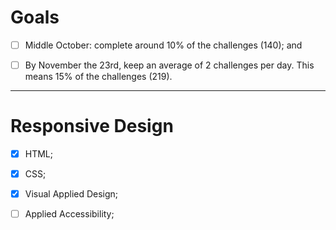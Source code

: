 # Goals

- [ ] Middle October: complete around 10% of the challenges (140); and

- [ ] By November the 23rd, keep an average of 2 challenges per day. This means 15% of the challenges (219).

---
# Responsive Design

- [x] HTML;

- [x] CSS;

- [x] Visual Applied Design;

- [ ] Applied Accessibility;
